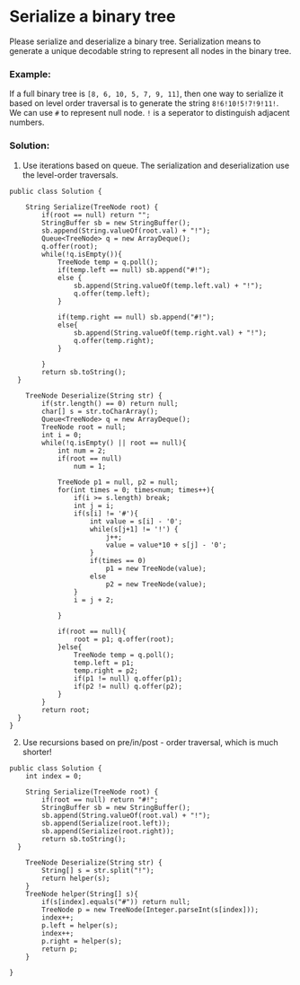 # Serialize a binary tree

Please serialize and deserialize a binary tree. Serialization means to generate a unique decodable string to represent all nodes in the binary tree.


### Example:

If a full binary tree is `[8, 6, 10, 5, 7, 9, 11]`, then one way to serialize it based on level order traversal is to generate the string `8!6!10!5!7!9!11!`. We can use `#` to represent null node. `!` is a seperator to distinguish adjacent numbers.



### Solution:


1. Use iterations based on queue. The serialization and deserialization use the level-order traversals.

```
public class Solution {
 
    String Serialize(TreeNode root) {
        if(root == null) return "";
        StringBuffer sb = new StringBuffer();
        sb.append(String.valueOf(root.val) + "!");
        Queue<TreeNode> q = new ArrayDeque();
        q.offer(root);
        while(!q.isEmpty()){
            TreeNode temp = q.poll();           
            if(temp.left == null) sb.append("#!");
            else {
                sb.append(String.valueOf(temp.left.val) + "!");
                q.offer(temp.left);
            }
             
            if(temp.right == null) sb.append("#!");
            else{
                sb.append(String.valueOf(temp.right.val) + "!");
                q.offer(temp.right);
            }
             
        }
        return sb.toString();
  }
 
    TreeNode Deserialize(String str) {
        if(str.length() == 0) return null;
        char[] s = str.toCharArray();
        Queue<TreeNode> q = new ArrayDeque();
        TreeNode root = null;
        int i = 0;
        while(!q.isEmpty() || root == null){
            int num = 2;
            if(root == null)
                num = 1;
             
            TreeNode p1 = null, p2 = null;
            for(int times = 0; times<num; times++){
                if(i >= s.length) break;
                int j = i;
                if(s[i] != '#'){
                    int value = s[i] - '0';
                    while(s[j+1] != '!') {
                        j++;
                        value = value*10 + s[j] - '0';
                    }
                    if(times == 0)
                        p1 = new TreeNode(value);
                    else
                        p2 = new TreeNode(value);
                }
                i = j + 2;
                 
            }
                 
            if(root == null){
                root = p1; q.offer(root);
            }else{
                TreeNode temp = q.poll();
                temp.left = p1;
                temp.right = p2;
                if(p1 != null) q.offer(p1);
                if(p2 != null) q.offer(p2);
            }
        }
        return root;
  }
}
```


2. Use recursions based on pre/in/post - order traversal, which is much shorter!

```
public class Solution {
    int index = 0;

    String Serialize(TreeNode root) {
        if(root == null) return "#!";
        StringBuffer sb = new StringBuffer();
        sb.append(String.valueOf(root.val) + "!");
        sb.append(Serialize(root.left));
        sb.append(Serialize(root.right));
        return sb.toString();
  }

    TreeNode Deserialize(String str) {
        String[] s = str.split("!");
        return helper(s);
    }
    TreeNode helper(String[] s){
        if(s[index].equals("#")) return null;
        TreeNode p = new TreeNode(Integer.parseInt(s[index]));
        index++;
        p.left = helper(s);
        index++;
        p.right = helper(s);
        return p;
    }
    
}
```
